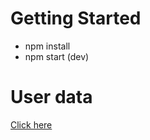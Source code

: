# Getting Started

* npm install
* npm start (dev)

# User data
[Click here](http://pastebin.com/6U2a2N71)
